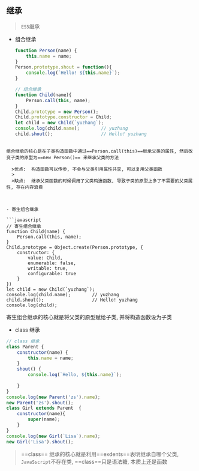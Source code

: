 ## 继承

>`ES5`继承

- 组合继承

  ```javascript
  function Person(name) {
      this.name = name;
  }
  Person.prototype.shout = function(){
      console.log(`Hello! ${this.name}`);
  }
  
  // 组合继承
  function Child(name){
      Person.call(this, name);
  }
  Child.prototype = new Person();
  Child.prototype.constructor = Child;
  let child = new Child(`yuzhang`);
  console.log(child.name);        // yuzhang
  child.shout();                  // Hello! yuzhang
  
```
  
组合继承的核心是在子类构造函数中通过==Person.call(this)==继承父类的属性, 然后改变子类的原型为==new Person()== 来继承父类的方法
  
  >优点:	构造函数可以传参, 不会与父类引用属性共享, 可以复用父类函数
  >
  >缺点:	继承父类函数的时候调用了父类构造函数, 导致子类的原型上多了不需要的父类属性, 存在内存浪费



- 寄生组合继承

```javascript
// 寄生组合继承
function Child(name) {
    Person.call(this, name);
}
Child.prototype = Object.create(Person.prototype, {
    constructor: {
        value: Child,
        enumerable: false,
        writable: true,
        configurable: true
    }
})
let child = new Child(`yuzhang`);
console.log(child.name);        // yuzhang
child.shout();                  // Hello! yuzhang
console.log(child);
```

寄生组合继承的核心就是将父类的原型赋给子类, 并将构造函数设为子类

- class 继承

```javascript
// class 继承
class Parent {
    constructor(name) {
        this.name = name;
    }
    shout() {
        console.log(`Hello, ${this.name}`);
        
    }
}
console.log(new Parent('zs').name);
new Parent('zs').shout();
class Girl extends Parent  {
    constructor(name){
        super(name);
    }
}
console.log(new Girl(`Lisa`).name);
new Girl('Lisa').shout();
```

> ==class== 继承的核心就是利用==exdents==表明继承自哪个父类, `JavaSscript`不存在类, ==class==只是语法糖, 本质上还是函数